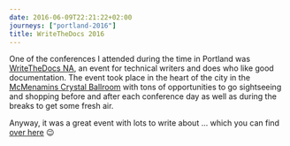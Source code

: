 ```yaml
---
date: 2016-06-09T22:21:22+02:00
journeys: ["portland-2016"]
title: WriteTheDocs 2016
---
```


One of the conferences I attended during the time in Portland was
[WriteTheDocs NA](http://www.writethedocs.org/conf/na/2016/), an event for
technical writers and does who like good documentation. The event took place in
the heart of the city in the
[McMenamins Crystal Ballroom](http://www.crystalballroompdx.com/) with tons of
opportunities to go sightseeing and shopping before and after each conference
day as well as during the breaks to get some fresh air.

Anyway, it was a great event with lots to write about ... which you can find
[over here](https://zerokspot.com/weblog/2016/06/08/writethedocs-2016/) 😉
